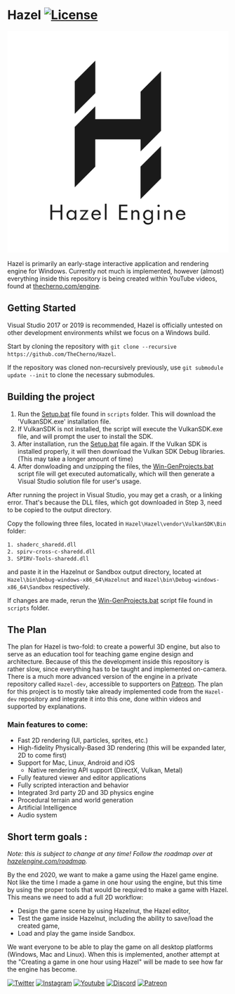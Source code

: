 # Hazel [![License](https://img.shields.io/github/license/TheCherno/Hazel.svg)](https://github.com/TheCherno/Hazel/blob/master/LICENSE)

![Hazel](/Resources/Branding/Hazel_Logo_Text_Light_Square.png?raw=true "Hazel")

Hazel is primarily an early-stage interactive application and rendering engine for Windows. Currently not much is implemented, however (almost) everything inside this repository is being created within YouTube videos, found at [thecherno.com/engine](https://thecherno.com/engine). 

## Getting Started
Visual Studio 2017 or 2019 is recommended, Hazel is officially untested on other development environments whilst we focus on a Windows build.

Start by cloning the repository with `git clone --recursive https://github.com/TheCherno/Hazel`.

If the repository was cloned non-recursively previously, use `git submodule update --init` to clone the necessary submodules.

## Building the project
1. Run the [Setup.bat](https://github.com/TheCherno/Hazel/blob/master/scripts/Setup.bat) file found in `scripts` folder. This will download the 'VulkanSDK.exe' installation file.
2. If VulkanSDK is not installed, the script will execute the VulkanSDK.exe file, and will prompt the user to install the SDK.
3. After installation, run the [Setup.bat](https://github.com/TheCherno/Hazel/blob/master/scripts/Setup.bat) file again. If the Vulkan SDK is installed properly, it will then download the Vulkan SDK Debug libraries. (This may take a longer amount of time)
4. After donwloading and unzipping the files, the [Win-GenProjects.bat](https://github.com/TheCherno/Hazel/blob/master/scripts/Win-GenProjects.bat) script file will get executed automatically, which will then generate a Visual Studio solution file for user's usage.

After running the project in Visual Studio, you may get a crash, or a linking error. That's because the DLL files, which got downloaded in Step 3, need to be copied to the output directory.

Copy the following three files, located in `Hazel\Hazel\vendor\VulkanSDK\Bin` folder:
```
1. shaderc_sharedd.dll
2. spirv-cross-c-sharedd.dll
3. SPIRV-Tools-sharedd.dll
```

and paste it in the Hazelnut or Sandbox output directory, located at `Hazel\bin\Debug-windows-x86_64\Hazelnut` and `Hazel\bin\Debug-windows-x86_64\Sandbox` respectively.

If changes are made, rerun the [Win-GenProjects.bat](https://github.com/TheCherno/Hazel/blob/master/scripts/Win-GenProjects.bat) script file found in `scripts` folder.

## The Plan
The plan for Hazel is two-fold: to create a powerful 3D engine, but also to serve as an education tool for teaching game engine design and architecture. Because of this the development inside this repository is rather slow, since everything has to be taught and implemented on-camera. There is a much more advanced version of the engine in a private repository called `Hazel-dev`, accessible to supporters on [Patreon](https://patreon.com/thecherno). The plan for this project is to mostly take already implemented code from the `Hazel-dev` repository and integrate it into this one, done within videos and supported by explanations.

### Main features to come:
- Fast 2D rendering (UI, particles, sprites, etc.)
- High-fidelity Physically-Based 3D rendering (this will be expanded later, 2D to come first)
- Support for Mac, Linux, Android and iOS
    - Native rendering API support (DirectX, Vulkan, Metal)
- Fully featured viewer and editor applications
- Fully scripted interaction and behavior
- Integrated 3rd party 2D and 3D physics engine
- Procedural terrain and world generation
- Artificial Intelligence
- Audio system


## Short term goals :
*Note: this is subject to change at any time! Follow the roadmap over at [hazelengine.com/roadmap](http://hazelengine.com/roadmap).*

By the end 2020, we want to make a game using the Hazel game engine. Not like the time I made a game in one hour using the engine, but this time by using the proper tools that would be required to make a game with Hazel. This means we need to add a full 2D workflow:

- Design the game scene by using Hazelnut, the Hazel editor,
- Test the game inside Hazelnut, including the ability to save/load the created game,
- Load and play the game inside Sandbox.

We want everyone to be able to play the game on all desktop platforms (Windows, Mac and Linux). When this is implemented, another attempt at the "Creating a game in one hour using Hazel" will be made to see how far the engine has become.

[![Twitter](https://img.shields.io/badge/%40thecherno--blue.svg?style=social&logo=Twitter)](https://twitter.com/thecherno)
[![Instagram](https://img.shields.io/badge/thecherno--red.svg?style=social&logo=Instagram)](https://www.instagram.com/thecherno)
[![Youtube](https://img.shields.io/badge/TheChernoProject--red.svg?style=social&logo=youtube)](https://www.youtube.com/user/TheChernoProject)
[![Discord](https://img.shields.io/badge/TheCherno%20Server--blue.svg?style=social&logo=Discord)](https://discord.gg/K2eSyQA)
[![Patreon](https://img.shields.io/badge/%40thecherno--green.svg?style=social&logo=Patreon)](https://patreon.com/thecherno)
